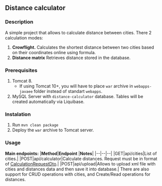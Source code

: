 ## Distance calculator
### Description
A simple project that allows to calculate distance between cities.
There 2 calculation modes:

 1. **Crowflight.** Calculates the shortest distance between two cities based on their coordinates online using formula.
 2. **Distance matrix** Retrieves distance stored in the database.
### Prerequisites
 1. Tomcat 8.
	- If using Tomcat 10+, you will have to place `war` archive in `webapps-javaee` folder instead of standart `webapps`.
 2. MySQL Server with `distance-calculator` database. Tables will be created automatically via Liquibase.
### Instalation
 1. Run `mvn clean package`
 2.  Deploy the `war` archive to Tomcat server.
### Usage
**Main endpoints:**
|**Method**|**Endpoint**  |**Notes**|
|--|--|--|
|GET|api/cities|List of cities.|
|POST|api/calculator|Calculate distances. Request must be in format of [CalculationRequestDto](https://github.com/FireShine1/distance-calculator/blob/master/src/main/java/org/fireshine/distance-calculator/dto/CalculationRequestDto.java).|
|POST|api/upload|Allows to upload xml file with cities and distances data and then save it into database.|
There are also support for CRUD operations with cities, and Create/Read operations for distances.
